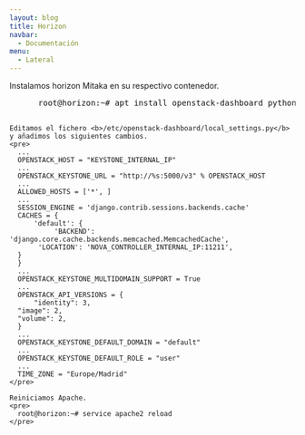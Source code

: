 ```yaml
---
layout: blog
title: Horizon
navbar:
  - Documentación
menu:
  - Lateral
---
```

<section>
  <p>
    Instalamos horizon Mitaka en su respectivo contenedor.
    <pre>
      root@horizon:~# apt install openstack-dashboard python-memcache
    </pre>

    Editamos el fichero <b>/etc/openstack-dashboard/local_settings.py</b> y añadimos los siguientes cambios.
    <pre>
      ...
      OPENSTACK_HOST = "KEYSTONE_INTERNAL_IP"
      ...
      OPENSTACK_KEYSTONE_URL = "http://%s:5000/v3" % OPENSTACK_HOST
      ...
      ALLOWED_HOSTS = ['*', ]
      ...
      SESSION_ENGINE = 'django.contrib.sessions.backends.cache'
      CACHES = {
      	  'default': {
               'BACKEND': 'django.core.cache.backends.memcached.MemcachedCache',
	       'LOCATION': 'NOVA_CONTROLLER_INTERNAL_IP:11211',
	  }
      }
      ...
      OPENSTACK_KEYSTONE_MULTIDOMAIN_SUPPORT = True
      ...
      OPENSTACK_API_VERSIONS = {
          "identity": 3,
	  "image": 2,
	  "volume": 2,
      }
      ...
      OPENSTACK_KEYSTONE_DEFAULT_DOMAIN = "default"
      ...
      OPENSTACK_KEYSTONE_DEFAULT_ROLE = "user"
      ...
      TIME_ZONE = "Europe/Madrid"
    </pre>

    Reiniciamos Apache.
    <pre>
      root@horizon:~# service apache2 reload
    </pre>
  </p>
